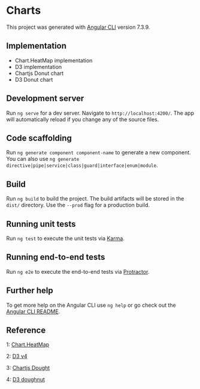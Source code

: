 # Charts

This project was generated with [Angular CLI](https://github.com/angular/angular-cli) version 7.3.9.

## Implementation
 - Chart.HeatMap implementation
 - D3 implementation
 - Chartjs Donut chart
 - D3 Donut chart

## Development server

Run `ng serve` for a dev server. Navigate to `http://localhost:4200/`. The app will automatically reload if you change any of the source files.

## Code scaffolding

Run `ng generate component component-name` to generate a new component. You can also use `ng generate directive|pipe|service|class|guard|interface|enum|module`.

## Build

Run `ng build` to build the project. The build artifacts will be stored in the `dist/` directory. Use the `--prod` flag for a production build.

## Running unit tests

Run `ng test` to execute the unit tests via [Karma](https://karma-runner.github.io).

## Running end-to-end tests

Run `ng e2e` to execute the end-to-end tests via [Protractor](http://www.protractortest.org/).

## Further help

To get more help on the Angular CLI use `ng help` or go check out the [Angular CLI README](https://github.com/angular/angular-cli/blob/master/README.md).

## Reference
1: [Chart.HeatMap](https://github.com/tmroyal/Chart.HeatMap/)

2: [D3 v4](http://bl.ocks.org/ganezasan/dfe585847d65d0742ca7d0d1913d50e1)

3: [Chartjs Dought](https://www.chartjs.org/docs/latest/charts/doughnut.html)

4: [D3 doughnut](https://www.d3-graph-gallery.com/graph/donut_label.html)
